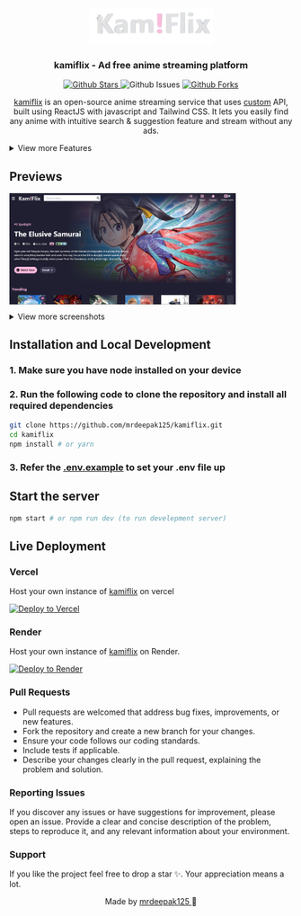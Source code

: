 <p align="center">
  <div align="center">
    <a href="https://kamiflix.xyz/">
      <img alt="kamiflix" src="https://github.com/mrdeepak125/Kamiflix/blob/main/public/logo.png" width="220"/>
    </a>
  </div>
    <h3 align="center">kamiflix - Ad free anime streaming platform</h3>
    <p align="center">
  <a href="https://github.com/mrdeepak125/kamiflix">
      <img src="https://img.shields.io/github/stars/mrdeepalk125/kamiflix" alt="Github Stars">
    </a>
      <img src="https://img.shields.io/github/issues/mrdeepak125/kamiflix" alt="Github Issues">
     <a href="https://github.com/mrdeepak125/kamiflix">
      <img src="https://img.shields.io/github/forks/mrdeepak125/kamiflix" alt="Github Forks" />
    </a>
</p>
</p>
<p align="center">
    <a href="https://kamiflix.xyz">kamiflix</a> is an open-source anime streaming service that uses <a href="https://github.com/mrdeepak125/anime-api">custom</a> API, built using ReactJS with javascript and Tailwind CSS. It lets you easily find any anime with intuitive search & suggestion feature and stream without any ads.
 </p>

<details>
<summary>View more Features</summary>

### General

- Sub Anime support
- Dub Anime support
- User-friendly interface
- Mobile responsive
- Fast page load
- Character & Voice Actors

### Watch Page

- Related Animes
- Recommended Animes
- Available seasons
- Estimated schedule of upcoming episodes
- **Player**
  - Autoplay
  - Autoskip intro/outro
  - Autonext

</details>

## Previews

<div style="text-align: left;">
  <img src="https://raw.githubusercontent.com/mrdeepak125/kamiflix/refs/heads/main/public/homepage.png" alt="Home Page" style="max-width: 80%;" >
  <details>
  <summary style="margin-top:10px">View more screenshots</summary>
  <br/>
  AnimeInfo Page
  <img style="margin-top:10px" src="https://raw.githubusercontent.com/mrdeepak125/kamiflix/refs/heads/main/public/animeinfo.png" alt="AnimeInfo Page" style="max-width: 80%;">
  <br/>
  Searchbar
  <img style="margin-top:10px" src="https://raw.githubusercontent.com/mrdeepak125/kamiflix/refs/heads/main/public/searchbar.png" alt="Searchbar" style="max-width: 50%;">
  <br/>
  Character & Voice Actors
  <img style="margin-top:10px" src="https://raw.githubusercontent.com/mrdeepak125/kamiflix/refs/heads/main/public/voiceactors.png" alt="Character & Voice Actors" style="max-width: 80%;">
  <br/>
  Watch Page
  <img style="margin-top:10px" src="https://raw.githubusercontent.com/mrdeepak125/kamiflix/refs/heads/main/public/watchpage.png" alt="Watch Page" style="max-width: 80%;">
  <br/>
  </details>
</div>

## Installation and Local Development

### 1. Make sure you have node installed on your device

### 2. Run the following code to clone the repository and install all required dependencies

```bash
git clone https://github.com/mrdeepak125/kamiflix.git
cd kamiflix
npm install # or yarn
```

### 3. Refer the <a href="https://github.com/mrdeepak125/kamiflix/blob/main/.env.example">.env.example</a> to set your .env file up

## Start the server

```bash
npm start # or npm run dev (to run develepment server)
```
## Live Deployment

### Vercel

Host your own instance of <a href="https://kamiflix.xyz">kamiflix</a>  on vercel

[![Deploy to Vercel](https://vercel.com/button)](https://vercel.com/new/clone?repository-url=https://github.com/mrdeepak125/kamiflix)

### Render

Host your own instance of <a href="https://kamiflix.xyz">kamiflix</a> on Render.

[![Deploy to Render](https://render.com/images/deploy-to-render-button.svg)](https://render.com/deploy?repo=https://github.com/mrdeepak125/kamiflix)

### Pull Requests

- Pull requests are welcomed that address bug fixes, improvements, or new features.
- Fork the repository and create a new branch for your changes.
- Ensure your code follows our coding standards.
- Include tests if applicable.
- Describe your changes clearly in the pull request, explaining the problem and solution.

 ### Reporting Issues

If you discover any issues or have suggestions for improvement, please open an issue. Provide a clear and concise description of the problem, steps to reproduce it, and any relevant information about your environment.

### Support

 If you like the project feel free to drop a star ✨. Your appreciation means a lot.

<p align="center" style="text-decoration: none;">Made by <a href="https://github.com/mrdeepak125" tarGET="_blank">mrdeepak125 
</a>🫰</p>
